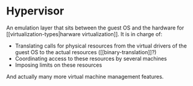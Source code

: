 # Hypervisor
An emulation layer that sits between the guest OS and the hardware for [[virtualization-types|harware virtualization]]. It is in charge of:
* Translating calls for physical resources from the virtual drivers of the guest OS to the actual resources ([[binary-translation]]?)
* Coordinating access to these resources by several machines
* Imposing limits on these resources

And actually many more virtual machine management features.
